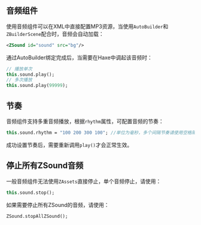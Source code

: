 ## 音频组件

使用音频组件可以在XML中直接配置MP3资源，当使用`AutoBuilder`和`ZBuilderScene`配合时，音频会自动加载：

```xml
<ZSound id="sound" src="bg"/>
```

通过AutoBuilder绑定完成后，当需要在Haxe中调起该音频时：

```haxe
// 播放单次
this.sound.play();
// 多次播放
this.sound.play(99999);
```

## 节奏

音频组件支持多重音频播放，根据`rhythm`属性，可配置音频的节奏：

```haxe
this.sound.rhythm = "100 200 300 100"; //单位为毫秒，多个间隔节奏请使用空格隔开。
```

成功设置节奏后，需要重新调用`play()`才会正常生效。

## 停止所有ZSound音频

一般音频组件无法使用`ZAssets`直接停止，单个音频停止，请使用：

```haxe
this.sound.stop();
```

如果需要停止所有ZSound的音频，请使用：

```haxe
ZSound.stopAllZSound();
```

